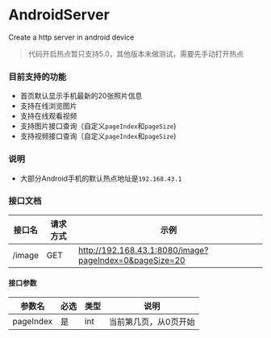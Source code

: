 # AndroidServer
Create a http server in android device

> 代码开启热点暂只支持5.0，其他版本未做测试，需要先手动打开热点

### 目前支持的功能
 - 首页默认显示手机最新的20张照片信息
 - 支持在线浏览图片
 - 支持在线观看视频
 - 支持图片接口查询（自定义`pageIndex`和`pageSize`)
 - 支持视频接口查询（自定义`pageIndex`和`pageSize`)
 
### 说明
- 大部分Android手机的默认热点地址是`192.168.43.1`

### 接口文档
|    接口名     | 请求方式 | 示例  |
| ----------   | ------  | ----------  |
|    /image    |   GET   | http://192.168.43.1:8080/image?pageIndex=0&pageSize=20  |

#### 接口参数
|    参数名     | 必选 | 类型  | 说明  |
| ----------   | ------  | ----------  | ----------  |
|    pageIndex |  是  | int | 当前第几页，从0页开始|

